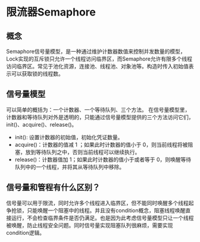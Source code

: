 # 限流器Semaphore

## 概念
Semaphore信号量模型，是一种通过维护计数器数值来控制并发数量的模型，Lock实现的互斥锁只允许一个线程访问临界区，而Semaphore允许有限多个线程访问临界区。常见于池化资源，连接池、线程池、对象池等。构造时传入初始值表示可以获取锁的线程数。

## 信号量模型
可以简单的概括为：一个计数器、一个等待队列、三个方法。 在信号量模型里，计数器和等待队列对外是透明的，只能通过信号量模型提供的三个方法访问它们，init()、acquire()、release()。

 -  init(): 设置计数器的初始值，初始化凭证数量。
 - acquire()：计数器的值减 1 ；如果此时计数器的值小于 0，则当前线程将被阻塞，放到等待队列之中，否则当前线程可以继续执行。
 - release()：计数器值加 1；如果此时计数器的值小于或者等于 0，则唤醒等待队列中的一个线程，并将其从等待队列中移除。

## 信号量和管程有什么区别？
信号量可以用于限流，同时允许多个线程进入临界区，但不能同时唤醒多个线程起争抢锁，只能唤醒一个阻塞中的线程。并且没有condition概念，阻塞线程唤醒直接运行，不会检查临界条件是否仍满足。也是因为此考虑信号量模型只让一个线程被唤醒，防止线程安全问题。同时信号量实现阻塞队列很麻烦，需要实现condition逻辑。